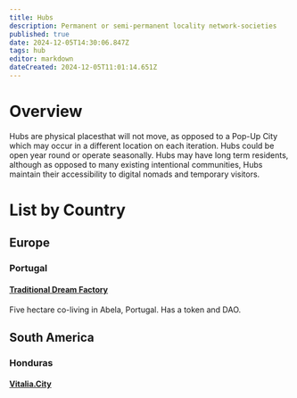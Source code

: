 ```yaml
---
title: Hubs
description: Permanent or semi-permanent locality network-societies
published: true
date: 2024-12-05T14:30:06.847Z
tags: hub
editor: markdown
dateCreated: 2024-12-05T11:01:14.651Z
---
```


# Overview
Hubs are physical placesthat will not move, as opposed to a Pop-Up City which may occur in a different location on each iteration. Hubs could be open year round or operate seasonally. Hubs may have long term residents, although as opposed to many existing intentional communities, Hubs maintain their accessibility to digital nomads and temporary visitors.

# List by Country

## Europe

### Portugal

#### [Traditional Dream Factory](/Network-Societies/Hubs/TDF)
Five hectare co-living in Abela, Portugal. Has a token and DAO.

## South America

### Honduras

#### [Vitalia.City](/Network-Societies/Hubs/Vitalia-City)